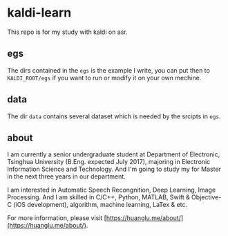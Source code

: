 # kaldi-learn

This repo is for my study with kaldi on asr.

## egs

The dirs contained in the `egs` is the example I write, you can put then to `KALDI_ROOT/egs` if you want to run or modify it on your own mechine.

## data

The dir `data` contains several dataset which is needed by the srcipts in `egs`.

## about

I am currently a senior undergraduate student at Department of Electronic, Tsinghua University (B.Eng. expected July 2017), majoring in Electronic Information Science and Technology. And I'm going to study my for Master in the next three years in our department.

I am interested in Automatic Speech Recongnition, Deep Learning, Image Processing. And I am skilled in C/C++, Python, MATLAB, Swift & Objective-C (iOS development), algorithm, machine learning, LaTex & etc.

For more information, please visit [https://huanglu.me/about/](https://huanglu.me/about/).
